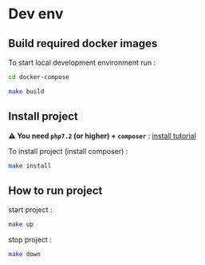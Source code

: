 # Dev env

## Build required docker images

To start local development environment run :

```bash
cd docker-compose

make build
```

## Install project

__⚠️ You need `php7.2` (or higher) + `composer`__ : [install tutorial](https://davidperonne.com/installation-de-php-7-et-composer-sur-windows-10-en-mode-natif/)

To install project (install composer) :

```bash
make install
```

## How to run project

start project :
```sh
make up
```

stop project :
```sh
make down
```
